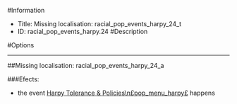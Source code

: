 #Information
 - Title: Missing localisation: racial_pop_events_harpy_24_t
 - ID: racial_pop_events_harpy.24
#Description

#Options

___
##Missing localisation: racial_pop_events_harpy_24_a

###Efects:<ul><li>the event [Harpy Tolerance & Policies\n£pop_menu_harpy£](../events/harpy_tolerance_policies_npspop_menu_harpyps.md) happens</li></ul>
